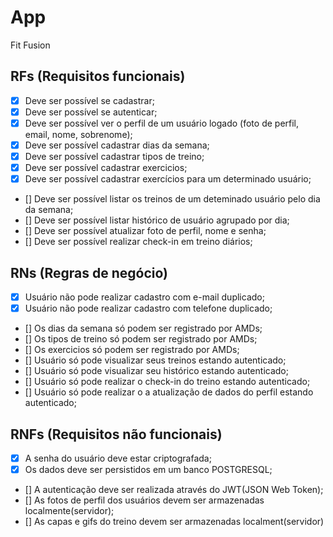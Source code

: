 # App

Fit Fusion

## RFs (Requisitos funcionais)

- [X] Deve ser possível se cadastrar;
- [X] Deve ser possível se autenticar;
- [X] Deve ser possível ver o perfil de um usuário logado (foto de perfil, email, nome, sobrenome);
- [X] Deve ser possível cadastrar dias da semana;
- [X] Deve ser possível cadastrar tipos de treino;
- [X] Deve ser possível cadastrar exercicios;
- [X] Deve ser possível cadastrar exercícios para um determinado usuário;
- [] Deve ser possível listar os treinos de um deteminado usuário pelo dia da semana;
- [] Deve ser possível listar histórico de usuário agrupado por dia;
- [] Deve ser possível atualizar foto de perfil, nome e senha;
- [] Deve ser possível realizar check-in em treino diários;

## RNs (Regras de negócio)

- [X] Usuário não pode realizar cadastro com e-mail duplicado;
- [X] Usuário não pode realizar cadastro com telefone duplicado;
- [] Os dias da semana só podem ser registrado por AMDs;
- [] Os tipos de treino só podem ser registrado por AMDs;
- [] Os exercicios só podem ser registrado por AMDs;
- [] Usuário só pode visualizar seus treinos estando autenticado;
- [] Usuário só pode visualizar seu histórico estando autenticado;
- [] Usuário só pode realizar o check-in do treino estando autenticado;
- [] Usuário só pode realizar o a atualização de dados do perfil estando autenticado;

## RNFs (Requisitos não funcionais)

- [X] A senha do usuário deve estar criptografada;
- [X] Os dados deve ser persistidos em um banco POSTGRESQL;
- [] A autenticação deve ser realizada através do JWT(JSON Web Token);
- [] As fotos de perfil dos usuários devem ser armazenadas localmente(servidor);
- [] As capas e gifs do treino devem ser armazenadas localment(servidor)
